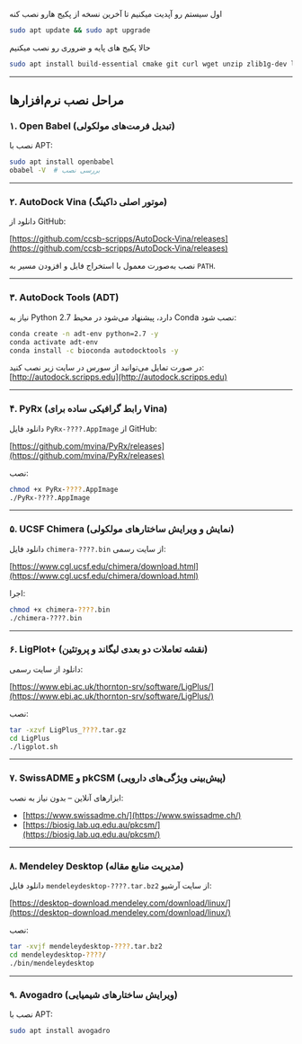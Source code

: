اول سیستم رو آپدیت میکنیم تا آخرین نسخه از پکیج هارو نصب کنه
```bash
sudo apt update && sudo apt upgrade
````
حالا پکیج های پایه و ضروری رو نصب میکنیم
```bash
sudo apt install build-essential cmake git curl wget unzip zlib1g-dev libglu1-mesa libxi-dev libxmu-dev libpng-dev libfreetype6-dev default-jre
````

---

## مراحل نصب نرم‌افزارها

### ۱. Open Babel (تبدیل فرمت‌های مولکولی)

نصب با APT:

```bash
sudo apt install openbabel
obabel -V  # بررسی نصب
```

---

### ۲. AutoDock Vina (موتور اصلی داکینگ)

دانلود از GitHub:

[https://github.com/ccsb-scripps/AutoDock-Vina/releases](https://github.com/ccsb-scripps/AutoDock-Vina/releases)

نصب به‌صورت معمول با استخراج فایل و افزودن مسیر به `PATH`.

---

### ۳. AutoDock Tools (ADT)

نیاز به Python 2.7 دارد، پیشنهاد می‌شود در محیط Conda نصب شود:

```bash
conda create -n adt-env python=2.7 -y
conda activate adt-env
conda install -c bioconda autodocktools -y
```

در صورت تمایل می‌توانید از سورس در سایت زیر نصب کنید:
[http://autodock.scripps.edu](http://autodock.scripps.edu)

---

### ۴. PyRx (رابط گرافیکی ساده برای Vina)

دانلود فایل `PyRx-????.AppImage` از GitHub:

[https://github.com/mvina/PyRx/releases](https://github.com/mvina/PyRx/releases)

نصب:

```bash
chmod +x PyRx-????.AppImage
./PyRx-????.AppImage
```

---

### ۵. UCSF Chimera (نمایش و ویرایش ساختارهای مولکولی)

دانلود فایل `chimera-????.bin` از سایت رسمی:

[https://www.cgl.ucsf.edu/chimera/download.html](https://www.cgl.ucsf.edu/chimera/download.html)

اجرا:

```bash
chmod +x chimera-????.bin
./chimera-????.bin
```

---

### ۶. LigPlot+ (نقشه تعاملات دو بعدی لیگاند و پروتئین)

دانلود از سایت رسمی:

[https://www.ebi.ac.uk/thornton-srv/software/LigPlus/](https://www.ebi.ac.uk/thornton-srv/software/LigPlus/)

نصب:

```bash
tar -xzvf LigPlus_????.tar.gz
cd LigPlus
./ligplot.sh
```

---

### ۷. SwissADME و pkCSM (پیش‌بینی ویژگی‌های دارویی)

ابزارهای آنلاین – بدون نیاز به نصب:

* [https://www.swissadme.ch/](https://www.swissadme.ch/)
* [https://biosig.lab.uq.edu.au/pkcsm/](https://biosig.lab.uq.edu.au/pkcsm/)

---

### ۸. Mendeley Desktop (مدیریت منابع مقاله)

دانلود فایل `mendeleydesktop-????.tar.bz2` از سایت آرشیو:

[https://desktop-download.mendeley.com/download/linux/](https://desktop-download.mendeley.com/download/linux/)

نصب:

```bash
tar -xvjf mendeleydesktop-????.tar.bz2
cd mendeleydesktop-????/
./bin/mendeleydesktop
```

---

### ۹. Avogadro (ویرایش ساختارهای شیمیایی)

نصب با APT:

```bash
sudo apt install avogadro
```